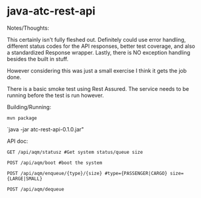 # java-atc-rest-api

Notes/Thoughts:

This certainly isn't fully fleshed out. Definitely could use error handling, different status codes for the API responses, better test coverage,
and also a standardized Response wrapper. Lastly, there is NO exception handling besides the built in stuff.

However considering this was just a small exercise I think it gets the job done.

There is a basic smoke test using Rest Assured. The service needs to be running before the test is run however.

Building/Running:

`mvn package`

`java -jar atc-rest-api-0.1.0.jar"

API doc:

`GET /api/aqm/statusz #Get system status/queue size`

`POST /api/aqm/boot #boot the system`

`POST /api/aqm/enqueue/{type}/{size} #type={PASSENGER|CARGO} size={LARGE|SMALL}`

`POST /api/aqm/dequeue `
